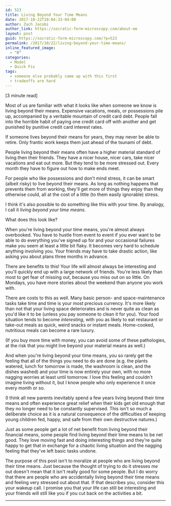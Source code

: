 ```yaml
---
id: 523
title: Living Beyond Your Time Means
date: 2017-10-22T10:04:33-04:00
author: Zach Jacobi
author_link: https://socratic-form-microscopy.com/about-me
layout: post
guid: https://socratic-form-microscopy.com/?p=523
permalink: /2017/10/22/living-beyond-your-time-means/
inline_featured_image:
  - "0"
categories:
  - Model
  - Quick Fix
tags:
  - someone else probably came up with this first
  - tradeoffs are hard
---
```


[3 minute read]

Most of us are familiar with what it looks like when someone we know is living beyond their means. Expensive vacations, meals, or possessions pile up, accompanied by a veritable mountain of credit card debt. People fall into the horrible habit of paying one credit card off with another and get punished by punitive credit card interest rates.

If someone lives beyond their means for years, they may never be able to retire. Only frantic work keeps them just ahead of the tsunami of debt.

People living beyond their means often have a higher material standard of living then their friends. They have a nicer house, nicer cars, take nicer vacations and eat out more. But they tend to be more stressed out. Every month they have to figure out how to make ends meet.

For people who like possessions and don't mind stress, it can be smart (albeit risky) to live beyond their means. As long as nothing happens that prevents them from working, they'll get more of things they enjoy than they otherwise could, all at the cost of a little (to them easily ignorable) stress.

I think it's also possible to do something like this with your time. By analogy, I call it <em>living beyond your time means</em>.

What does this look like?

When you're living beyond your time means, you're almost always overbooked. You have to hustle from event to event if you ever want to be able to do everything you've signed up for and your occasional failures make you seem at least a little bit flaky. It becomes very hard to schedule anything involving you. Your friends may have to take drastic action, like asking you about plans three months in advance.

There are benefits to this! Your life will almost always be interesting and you'll quickly end up with a large network of friends. You're less likely than most to get fear of missing out, because you miss out on so little. On Mondays, you have more stories about the weekend than anyone you work with.

There are costs to this as well. Many basic person- and space-maintenance tasks take time and time is your most precious currency. It's more likely than not that your living space deteriorates and is never quite as clean as you'd like it to be (unless you pay someone to clean it for you). Your food situation tends to become <em>interesting</em>, with you as likely to eat restaurant or take-out meals as quick, weird snacks or instant meals. Home-cooked, nutritious meals can become a rare luxury.

(If you buy more time with money, you can avoid some of these pathologies, at the risk that you might live beyond your material means as well.)

And when you're living beyond your time means, you so rarely get the feeling that all of the things you need to do are done (e.g. the plants watered, lunch for tomorrow is made, the washroom is clean, and the dishes washed) and your time is now entirely your own, with no more nagging worries at least until tomorrow. I love this feeling and couldn't imagine living without it, but I know people who only experience it once every month or so.

(I think all new parents inevitably spend a few years living beyond their time means and often experience great relief when their kids get old enough that they no longer need to be constantly supervised. This isn't so much a deliberate choice as it is a natural consequence of the difficulties of keeping young children fed, happy, and safe from their own destructive natures.)

Just as some people get a lot of net benefit from living beyond their financial means, some people find living beyond their time means to be net good. They love moving fast and doing interesting things and they're quite happy to get that in exchange for a chaotic living situation and the nagging feeling that they've left basic tasks undone.

The purpose of this post isn't to moralize at people who are living beyond their time means. Just because the thought of trying to do it stresses <em>me</em> out doesn't mean that it isn't really good for some people. But I do worry that there are people who are accidentally living beyond their time means and feeling very stressed out about that. If that describes you, consider this your wakeup call. I promise you that your life can still be interesting and your friends will still like you if you cut back on the activities a bit.

<hr class="post-end" />
